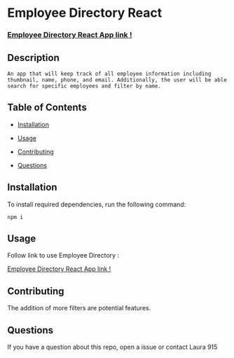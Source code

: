   # Employee Directory React 
       
  ### [Employee Directory React App link !](https://laura915.github.io/Employee-Directory-React/)
 
 ## Description 
    An app that will keep track of all employee information including thumbnail, name, phone, and email. Additionally, the user will be able search for specific employees and filter by name. 

  ## Table of Contents

  * [Installation](#installation)

  * [Usage](#usage)

  * [Contributing](#contributing)

  * [Questions](#questions)

  ## Installation
  To install required dependencies, run the following command:

  ```npm i```

  ## Usage
  Follow link to use Employee Directory :
  
  [Employee Directory React App link !](https://laura915.github.io/Employee-Directory-React/)
  
  ## Contributing
  The addition of more filters are potential features. 
 
  
  ## Questions
  If you have a question about this repo, open a issue or contact Laura 915 
